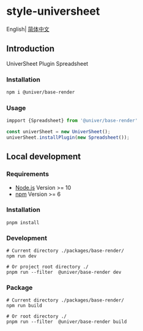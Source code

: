 # style-universheet

English| [简体中文](./README-zh.md)

## Introduction

UniverSheet Plugin Spreadsheet

### Installation

```bash
npm i @univer/base-render
```

### Usage

```js
impport {Spreadsheet} from '@univer/base-render'

const univerSheet = new UniverSheet();
univerSheet.installPlugin(new Spreadsheet());
```

## Local development

### Requirements

-   [Node.js](https://nodejs.org/en/) Version >= 10
-   [npm](https://www.npmjs.com/) Version >= 6

### Installation

```
pnpm install
```

### Development

```
# Current directory ./packages/base-render/
npm run dev

# Or project root directory ./
pnpm run --filter  @univer/base-render dev
```

### Package

```
# Current directory ./packages/base-render/
npm run build

# Or root directory ./
pnpm run --filter  @univer/base-render build
```
